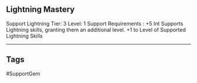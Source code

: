 ## Lightning Mastery
Support
Lightning
Tier: 3
Level: 1
Support Requirements : +5 Int
Supports Lightning skills, granting them an additional level.
+1 to Level of Supported Lightning Skills

---
## Tags
#SupportGem
